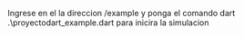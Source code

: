 
Ingrese en el la direccion /example y ponga el comando dart .\proyectodart_example.dart para inicira la simulacion
